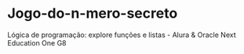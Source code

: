 # Jogo-do-n-mero-secreto
Lógica de programação: explore funções e listas - Alura &amp; Oracle Next Education One G8
